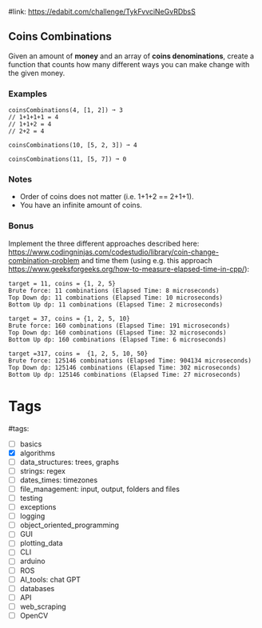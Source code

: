 #link: https://edabit.com/challenge/TykFvvciNeGvRDbsS



## Coins Combinations

Given an amount of **money** and an array of **coins denominations**, create a function that counts how many different ways you can make change with the given money.

### Examples

```
coinsCombinations(4, [1, 2]) ➞ 3
// 1+1+1+1 = 4
// 1+1+2 = 4
// 2+2 = 4

coinsCombinations(10, [5, 2, 3]) ➞ 4

coinsCombinations(11, [5, 7]) ➞ 0
```

### Notes

- Order of coins does not matter (i.e. 1+1+2 == 2+1+1).
- You have an infinite amount of coins.

### Bonus
Implement the three different approaches described here: https://www.codingninjas.com/codestudio/library/coin-change-combination-problem and time them (using e.g. this approach https://www.geeksforgeeks.org/how-to-measure-elapsed-time-in-cpp/):

```
target = 11, coins = {1, 2, 5}
Brute force: 11 combinations (Elapsed Time: 8 microseconds)
Top Down dp: 11 combinations (Elapsed Time: 10 microseconds)
Bottom Up dp: 11 combinations (Elapsed Time: 2 microseconds)

target = 37, coins = {1, 2, 5, 10}
Brute force: 160 combinations (Elapsed Time: 191 microseconds)
Top Down dp: 160 combinations (Elapsed Time: 32 microseconds)
Bottom Up dp: 160 combinations (Elapsed Time: 6 microseconds)

target =317, coins =  {1, 2, 5, 10, 50}
Brute force: 125146 combinations (Elapsed Time: 904134 microseconds)
Top Down dp: 125146 combinations (Elapsed Time: 302 microseconds)
Bottom Up dp: 125146 combinations (Elapsed Time: 27 microseconds)
```

# Tags

#tags: 
- [ ] basics
- [x] algorithms
- [ ] data_structures: trees, graphs
- [ ] strings: regex
- [ ] dates_times: timezones
- [ ] file_management: input, output, folders and files
- [ ] testing
- [ ] exceptions
- [ ] logging
- [ ] object_oriented_programming
- [ ] GUI
- [ ] plotting_data
- [ ] CLI
- [ ] arduino
- [ ] ROS
- [ ] AI_tools: chat GPT
- [ ] databases
- [ ] API
- [ ] web_scraping
- [ ] OpenCV